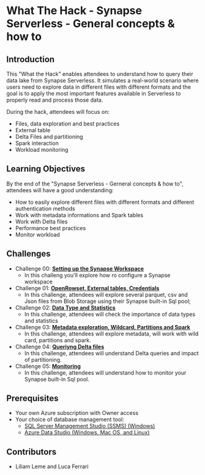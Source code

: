 # What The Hack - Synapse Serverless - General concepts & how to

## Introduction
This "What the Hack" enables attendees to understand how to query their data lake from Synapse Serverless. 
It simulates a real-world scenario where users need to explore data in different files with different formats and the goal is to apply the most important features available in Serverless to properly read and process those data.

During the hack, attendees will focus on:
- Files, data exploration and best practices
- External table
- Delta Files and partitioning
- Spark interaction
- Workload monitoring

## Learning Objectives
By the end of the "Synapse Serverless - Gerneral concepts & how to", attendees will have a good understanding:
- How to easily explore different files with different formats and different authentication methods
- Work with metadata informations and Spark tables 
- Work with Delta files
- Performance best practices 
- Monitor workload

## Challenges
- Challenge 00: **[Setting up the Synapse Workspace](./Student/Challenge-00.md)**
  - In this challeng you'll explore how ro configure a Synapse workspace
- Challenge 01: **[OpenRowset, External tables, Credentials](./Student/Challenge-01.md)** 
  - In this challenge, attendees will explore several parquet, csv and Json files from Blob Storage using their Synapse built-in Sql pool; 
- Challenge 02: **[Data Type and Statistics](./Student/Challenge-02.md)**
  - In this challenge, attendees will check the importance of data types and statistics 
- Challenge 03: **[Metadata exploration, Wildcard, Partitions and Spark](./Student/Challenge-03.md)**
  -  In this challenge, attendees will explore metadata, will work with wild card, partitions and spark.
- Challenge 04: **[Queriyng Delta files](./Student/Challenge-04.md)**
  - In this challenge, attendees will understand Delta queries and impact of partitioning.
- Challenge 05: **[Monitoring](./Student/Challenge-05.md)**
  - In this challenge, attendees will understand how to monitor your Synapse built-in Sql pool.



## Prerequisites 
- Your own Azure subscription with Owner access
- Your choice of database management tool:
  - [SQL Server Management Studio (SSMS) (Windows)](https://docs.microsoft.com/en-us/sql/ssms/download-sql-server-management-studio-ssms?view=sql-server-ver15)
  - [Azure Data Studio (Windows, Mac OS, and Linux)](https://docs.microsoft.com/en-us/sql/azure-data-studio/download-azure-data-studio?view=sql-server-ver15)

## Contributors
- Liliam Leme and Luca Ferrari